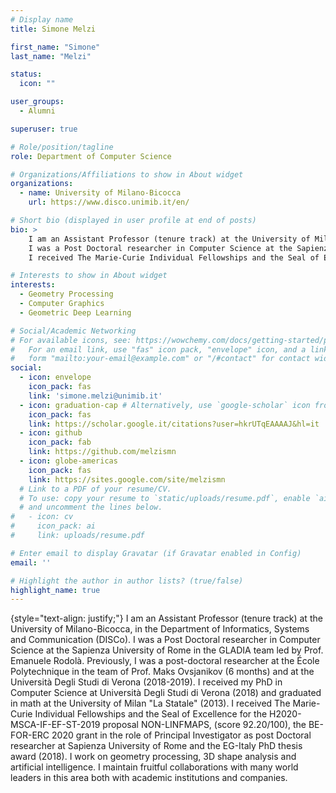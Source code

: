 ```yaml
---
# Display name
title: Simone Melzi

first_name: "Simone"
last_name: "Melzi"

status:
  icon: ""

user_groups:
  - Alumni

superuser: true

# Role/position/tagline
role: Department of Computer Science

# Organizations/Affiliations to show in About widget
organizations:
  - name: University of Milano-Bicocca
    url: https://www.disco.unimib.it/en/

# Short bio (displayed in user profile at end of posts)
bio: >
    I am an Assistant Professor (tenure track) at the University of Milano-Bicocca, in the Department of Informatics, Systems and Communication (DISCo).
    I was a Post Doctoral researcher in Computer Science at the Sapienza University of Rome in the GLADIA team led by Prof. Emanuele Rodolà.  Previously, I was a post-doctoral researcher at the École Polytechnique in the team of Prof. Maks Ovsjanikov (6 months) and at the Università Degli Studi di Verona (2018-2019). I received my PhD in Computer Science at Università Degli Studi di Verona (2018)  and graduated in math at the University of Milan "La Statale" (2013).
    I received The Marie-Curie Individual Fellowships and the Seal of Excellence for the H2020-MSCA-IF-EF-ST-2019 proposal NON-LINFMAPS, (score 92.20/100), the BE-FOR-ERC 2020 grant in the role of Principal Investigator as post Doctoral researcher at Sapienza University of Rome and the EG-Italy PhD thesis award (2018). I work on geometry processing, 3D shape analysis and artificial intelligence. I maintain fruitful collaborations with many world leaders in this area both with academic institutions and companies.

# Interests to show in About widget
interests:
  - Geometry Processing
  - Computer Graphics
  - Geometric Deep Learning

# Social/Academic Networking
# For available icons, see: https://wowchemy.com/docs/getting-started/page-builder/#icons
#   For an email link, use "fas" icon pack, "envelope" icon, and a link in the
#   form "mailto:your-email@example.com" or "/#contact" for contact widget.
social:
  - icon: envelope
    icon_pack: fas
    link: 'simone.melzi@unimib.it'
  - icon: graduation-cap # Alternatively, use `google-scholar` icon from `ai` icon pack
    icon_pack: fas
    link: https://scholar.google.it/citations?user=hkrUTqEAAAAJ&hl=it
  - icon: github
    icon_pack: fab
    link: https://github.com/melzismn
  - icon: globe-americas
    icon_pack: fas
    link: https://sites.google.com/site/melzismn
  # Link to a PDF of your resume/CV.
  # To use: copy your resume to `static/uploads/resume.pdf`, enable `ai` icons in `params.yaml`,
  # and uncomment the lines below.
#   - icon: cv
#     icon_pack: ai
#     link: uploads/resume.pdf

# Enter email to display Gravatar (if Gravatar enabled in Config)
email: ''

# Highlight the author in author lists? (true/false)
highlight_name: true
---
```


{style="text-align: justify;"}
I am an Assistant Professor (tenure track) at the University of Milano-Bicocca, in the Department of Informatics, Systems and Communication (DISCo).
I was a Post Doctoral researcher in Computer Science at the Sapienza University of Rome in the GLADIA team led by Prof. Emanuele Rodolà.  Previously, I was a post-doctoral researcher at the École Polytechnique in the team of Prof. Maks Ovsjanikov (6 months) and at the Università Degli Studi di Verona (2018-2019). I received my PhD in Computer Science at Università Degli Studi di Verona (2018)  and graduated in math at the University of Milan "La Statale" (2013).
I received The Marie-Curie Individual Fellowships and the Seal of Excellence for the H2020-MSCA-IF-EF-ST-2019 proposal NON-LINFMAPS, (score 92.20/100), the BE-FOR-ERC 2020 grant in the role of Principal Investigator as post Doctoral researcher at Sapienza University of Rome and the EG-Italy PhD thesis award (2018). I work on geometry processing, 3D shape analysis and artificial intelligence. I maintain fruitful collaborations with many world leaders in this area both with academic institutions and companies.